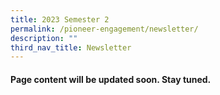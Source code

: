 ```yaml
---
title: 2023 Semester 2
permalink: /pioneer-engagement/newsletter/
description: ""
third_nav_title: Newsletter
---
```

#### Page content will be updated soon. Stay tuned.

<br>
<br>
